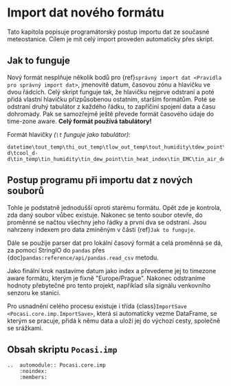 # Import dat nového formátu

Tato kapitola popisuje programátorský postup importu dat ze současné meteostanice. Cílem je mít celý import proveden
automaticky přes skript.

## Jak to funguje

Nový formát nesplňuje několik bodů pro {ref}`správný import dat <Pravidla pro správný import dat>`, jmenovitě datum,
časovou zónu a hlavičku ve dvou řádcích. Celý skript funguje tak, že hlavičku nejprve odstraní a poté přidá vlastní
hlavičku přizpůsobenou ostatním, starším formátům. Poté se odstraní druhý tabulátor z každého řádku, to zapříčiní
spojení data a času dohromady. Pak se samozřejmě ještě převede formát časového údaje do time-zone aware. **Celý formát
používá tabulátory!**

Formát hlavičky *(`\t` funguje jako tabulátor)*:

```none
datetime\tout_temp\thi_out_temp\tlow_out_temp\tout_humidity\tdew_point\twind_speed\twind_dir\twind_run\tgust\thi_wind_dir\twindchill\theat_index\tTHW_index\tbar\train\train_rate\thead_d-d\tcool_d-d\tin_temp\tin_humidity\tin_dew_point\tin_heat_index\tin_EMC\tin_air_density\twind_samp\twind_Tx\tISS_reception\tarc_interval\n
```

## Postup programu při importu dat z nových souborů

Tohle je podstatně jednodušší oproti starému formátu. Opět zde je kontrola, zda daný soubor vůbec existuje. Nakonec se
tento soubor otevře, do proměnné se načtou všechny jeho řádky a první dva se odstraní. Jsou nahrzeny indexem pro data
zmíněným v části {ref}`Jak to funguje`.

Dále se použije parser dat pro lokální časový formát a celá proměnná se dá, za pomocí StringIO do `pandas` přes
{doc}`pandas:reference/api/pandas.read_csv` metodu.

Jako finální krok nastavíme datum jako index a převedeme jej to timezone aware formátu, kterým je fixně "Europe/Prague".
Nakonec odstraníme hodnoty přebytečné pro tento projekt, například síla signálu venkovního senzoru ke stanici.

Pro usnadnění celého procesu existuje i třída {class}`ImportSave <Pocasi.core.imp.ImportSave>`, která si automaticky
vezme DataFrame, se kterým se pracuje, přidá k němu data a uloží jej do výchozí cesty, společně se srážkami.

## Obsah skriptu `Pocasi.imp`

```{eval-rst}
..  automodule:: Pocasi.core.imp
    :noindex:
    :members:
```
